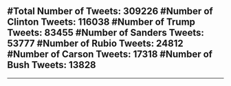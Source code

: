 #Total Number of Tweets: 309226 
#Number of Clinton Tweets: 116038
#Number of Trump Tweets: 83455
#Number of Sanders Tweets: 53777
#Number of Rubio Tweets: 24812
#Number of Carson Tweets: 17318
#Number of Bush Tweets: 13828
---
---

